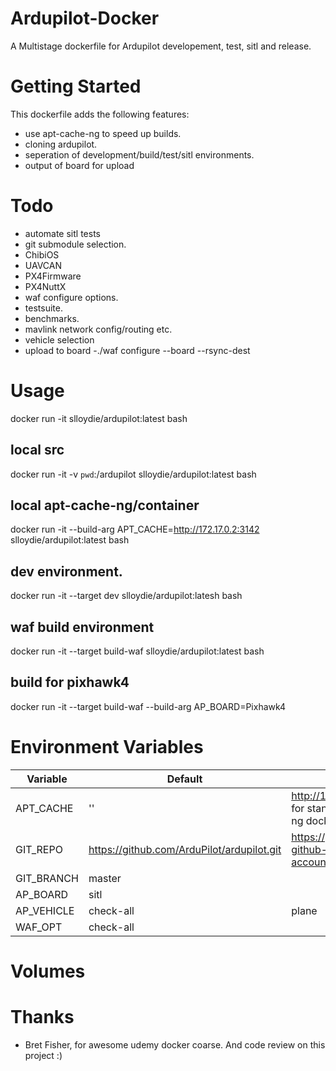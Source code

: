 # Ardupilot-Docker

A Multistage dockerfile for Ardupilot developement, test, sitl and release.

# Getting Started
This dockerfile adds the following features:
* use apt-cache-ng to speed up builds.
* cloning ardupilot.
* seperation of development/build/test/sitl environments.
* output of board for upload

# Todo
* automate sitl tests
* git submodule selection.
 * ChibiOS
 * UAVCAN
 * PX4Firmware
 * PX4NuttX
* waf configure options.
* testsuite.
* benchmarks.
* mavlink network config/routing etc.
* vehicle selection
* upload to board
-./waf configure --board <board> --rsync-dest <destination>

# Usage
docker run -it slloydie/ardupilot:latest bash

## local src
docker run -it -v `pwd`:/ardupilot slloydie/ardupilot:latest bash

## local apt-cache-ng/container
docker run -it --build-arg APT_CACHE=http://172.17.0.2:3142 slloydie/ardupilot:latest bash 

## dev environment.
docker run -it --target dev slloydie/ardupilot:latesh bash

## waf build environment
docker run -it --target build-waf slloydie/ardupilot:latest bash

## build for pixhawk4
docker run -it --target build-waf --build-arg AP_BOARD=Pixhawk4

# Environment Variables
| Variable | Default | Example |
| --- | --- | --- |
| APT_CACHE | '' | http://172.2.0.1:3142 for standard apt-cache-ng docker instance. |
| GIT_REPO | https://github.com/ArduPilot/ardupilot.git | https://github.com/your-github-account/ardupilot |
| GIT_BRANCH | master |  |
| AP_BOARD | sitl | |
| AP_VEHICLE | check-all | plane |
| WAF_OPT | check-all | |

# Volumes

# Thanks
* Bret Fisher, for awesome udemy docker coarse. And code review on this project :)
